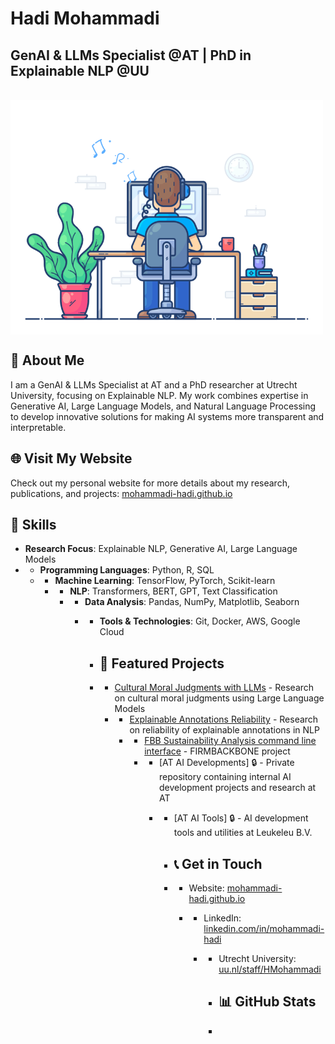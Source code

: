 # Hadi Mohammadi
## GenAI & LLMs Specialist @AT | PhD in Explainable NLP @UU

<br>
<img alt="hardwork" src="https://github.com/mohammadi-hadi/.github/blob/3cdbaab46988b359d836e83574d8f9bc7c53bb1c/assets/hardwork.gif" width="500" align="center"/>
<br>

## 👨 About Me
I am a GenAI & LLMs Specialist at AT and a PhD researcher at Utrecht University, focusing on Explainable NLP. My work combines expertise in Generative AI, Large Language Models, and Natural Language Processing to develop innovative solutions for making AI systems more transparent and interpretable.

## 🌐 Visit My Website
Check out my personal website for more details about my research, publications, and projects:
[mohammadi-hadi.github.io](https://mohammadi-hadi.github.io/)

## 🚀 Skills
- **Research Focus**: Explainable NLP, Generative AI, Large Language Models
- - **Programming Languages**: Python, R, SQL
  - - **Machine Learning**: TensorFlow, PyTorch, Scikit-learn
    - - **NLP**: Transformers, BERT, GPT, Text Classification
      - - **Data Analysis**: Pandas, NumPy, Matplotlib, Seaborn
        - - **Tools & Technologies**: Git, Docker, AWS, Google Cloud
         
          - ## 🚀 Featured Projects
          - - [Cultural Moral Judgments with LLMs](https://github.com/mohammadi-hadi/cultural-moral-judgments-llms) - Research on cultural moral judgments using Large Language Models
            - - [Explainable Annotations Reliability](https://github.com/mohammadi-hadi/Explainable_Annotations_Reliability) - Research on reliability of explainable annotations in NLP
              - - [FBB Sustainability Analysis command line interface](https://github.com/Firmbackbone/fbb-sustainability-analysis-cli) - FIRMBACKBONE project
                - - [AT AI Developments] 🔒 - Private repository containing internal AI development projects and research at AT
                  - - [AT AI Tools] 🔒 - AI development tools and utilities at Leukeleu B.V.
                   
                    - ## 📞 Get in Touch
                    - - Website: [mohammadi-hadi.github.io](https://mohammadi-hadi.github.io/)
                      - - LinkedIn: [linkedin.com/in/mohammadi-hadi](https://www.linkedin.com/in/mohammadi-hadi/)
                        - - Utrecht University: [uu.nl/staff/HMohammadi](https://www.uu.nl/staff/HMohammadi)
                         
                          - ## 📊 GitHub Stats
                          - <!-- <div align="center">
                          -   <img src="https://github-readme-stats.vercel.app/api?username=mohammadi-hadi&show_icons=true&theme=radical&hide_border=true&include_all_commits=true&count_private=true" alt="GitHub Stats" />
                          </div>
                          <p align="center">
                          <a href="https://github.com/mohammadi-hadi">
                            <img height="180em" src="https://github-readme-stats-eight-theta.vercel.app/api?username=mohammadi-hadi&show_icons=true&theme=default&include_all_commits=true&count_private=true"/>
                              <img height="180em" src="https://github-readme-stats-eight-theta.vercel.app/api/top-langs/?username=mohammadi-hadi&layout=compact&langs_count=8&theme=default"/>
                          </a>a>
                          </p>p>

                          ## 🏆 Achievements
                          - GenAI & LLMs Specialist at AT
                          - - PhD Researcher in Explainable NLP at Utrecht University
                            - - Quickdraw Achievement
                              - - Pull Shark Achievement
                               
                                - ---

                                <!-- 👋 From [mohammadi-hadi](https://github.com/mohammadi-hadi) -->
